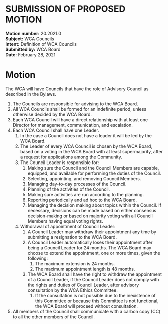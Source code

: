 # SUBMISSION OF PROPOSED MOTION

**Motion number:** 20.2021.0  
**Subject:** WCA Councils  
**Intent:** Definition of WCA Councils  
**Submitted by:** WCA Board  
**Date:** February 28, 2021  

# Motion

The WCA will have Councils that have the role of Advisory Council as described in the Bylaws.

1. The Councils are responsible for advising to the WCA Board.
2. All WCA Councils shall be formed for an indefinite period, unless otherwise decided by the WCA Board.
3. Each WCA Council will have a direct relationship with at least one Director for management, communication, and escalation.
4. Each WCA Council shall have one Leader.
   1. In the case a Council does not have a leader it will be led by the WCA Board.
   2. The Leader of every WCA Council is chosen by the WCA Board, based on a voting in the WCA Board with at least supermajority, after a request for applications among the Community.
   3. The Council Leader is responsible for:
      1. Making sure the Council and the Council Members are capable, equipped, and available for performing the duties of the Council.
      2. Selecting, appointing, and removing Council Members.
      3. Managing day-to-day processes of the Council.
      4. Planning of the activities of the Council.
      5. Making sure activities are run according to the planning.
      6. Reporting periodically and ad hoc to the WCA Board.
      7. Managing the decision making about topics within the Council. If necessary, decisions can be made based on either consensus decision-making or based on majority voting with all Council Members having equal voting rights.
   4. Withdrawal of appointment of Council Leader:
      1. A Council Leader may withdraw their appointment any time by submitting a resignation to the WCA Board.
      2. A Council Leader automatically loses their appointment after being a Council Leader for 24 months. The WCA Board may choose to extend the appointment, one or more times, given the following:
         1. The maximum extension is 24 months.
         2. The maximum appointment length is 48 months.
      4. The WCA Board shall have the right to withdraw the appointment of a Council Leader, if the Council Leader does not comply with the rights and duties of Council Leader, after advisory consultation by the WCA Ethics Committee.
         1. If the consultation is not possible due to the inexistence of this Committee or because this Committee is not functional, the WCA Board will proceed without consultation.
5. All members of the Council shall communicate with a carbon copy (CC) to all the other members of the Council.
